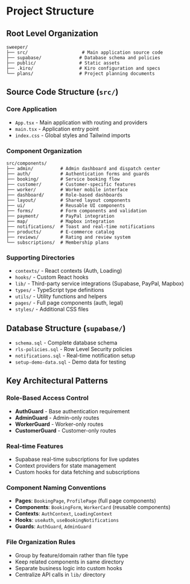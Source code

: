 # Project Structure

## Root Level Organization
```
sweeper/
├── src/                    # Main application source code
├── supabase/              # Database schema and policies
├── public/                # Static assets
├── .kiro/                 # Kiro configuration and specs
└── plans/                 # Project planning documents
```

## Source Code Structure (`src/`)

### Core Application
- `App.tsx` - Main application with routing and providers
- `main.tsx` - Application entry point
- `index.css` - Global styles and Tailwind imports

### Component Organization
```
src/components/
├── admin/          # Admin dashboard and dispatch center
├── auth/           # Authentication forms and guards
├── booking/        # Service booking flow
├── customer/       # Customer-specific features
├── worker/         # Worker mobile interface
├── dashboard/      # Role-based dashboards
├── layout/         # Shared layout components
├── ui/             # Reusable UI components
├── forms/          # Form components and validation
├── payment/        # PayPal integration
├── map/            # Mapbox integration
├── notifications/  # Toast and real-time notifications
├── products/       # E-commerce catalog
├── reviews/        # Rating and review system
└── subscriptions/  # Membership plans
```

### Supporting Directories
- `contexts/` - React contexts (Auth, Loading)
- `hooks/` - Custom React hooks
- `lib/` - Third-party service integrations (Supabase, PayPal, Mapbox)
- `types/` - TypeScript type definitions
- `utils/` - Utility functions and helpers
- `pages/` - Full page components (auth, legal)
- `styles/` - Additional CSS files

## Database Structure (`supabase/`)
- `schema.sql` - Complete database schema
- `rls-policies.sql` - Row Level Security policies
- `notifications.sql` - Real-time notification setup
- `setup-demo-data.sql` - Demo data for testing

## Key Architectural Patterns

### Role-Based Access Control
- **AuthGuard** - Base authentication requirement
- **AdminGuard** - Admin-only routes
- **WorkerGuard** - Worker-only routes  
- **CustomerGuard** - Customer-only routes

### Real-time Features
- Supabase real-time subscriptions for live updates
- Context providers for state management
- Custom hooks for data fetching and subscriptions

### Component Naming Conventions
- **Pages**: `BookingPage`, `ProfilePage` (full page components)
- **Components**: `BookingForm`, `WorkerCard` (reusable components)
- **Contexts**: `AuthContext`, `LoadingContext`
- **Hooks**: `useAuth`, `useBookingNotifications`
- **Guards**: `AuthGuard`, `AdminGuard`

### File Organization Rules
- Group by feature/domain rather than file type
- Keep related components in same directory
- Separate business logic into custom hooks
- Centralize API calls in `lib/` directory